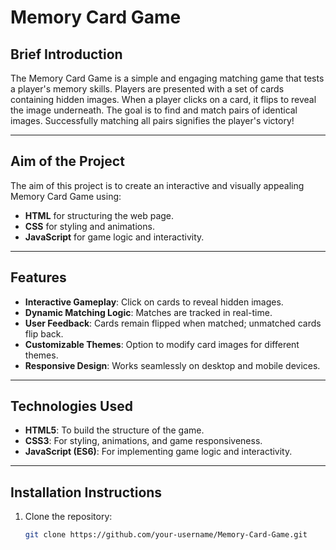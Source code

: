 # Memory Card Game

## Brief Introduction
The Memory Card Game is a simple and engaging matching game that tests a player's memory skills. Players are presented with a set of cards containing hidden images. When a player clicks on a card, it flips to reveal the image underneath. The goal is to find and match pairs of identical images. Successfully matching all pairs signifies the player's victory!

---

## Aim of the Project
The aim of this project is to create an interactive and visually appealing Memory Card Game using:
- **HTML** for structuring the web page.
- **CSS** for styling and animations.
- **JavaScript** for game logic and interactivity.

---

## Features
- **Interactive Gameplay**: Click on cards to reveal hidden images.
- **Dynamic Matching Logic**: Matches are tracked in real-time.
- **User Feedback**: Cards remain flipped when matched; unmatched cards flip back.
- **Customizable Themes**: Option to modify card images for different themes.
- **Responsive Design**: Works seamlessly on desktop and mobile devices.

---

## Technologies Used
- **HTML5**: To build the structure of the game.
- **CSS3**: For styling, animations, and game responsiveness.
- **JavaScript (ES6)**: For implementing game logic and interactivity.

---

## Installation Instructions
1. Clone the repository:
   ```bash
   git clone https://github.com/your-username/Memory-Card-Game.git
